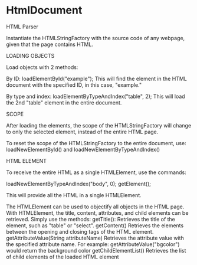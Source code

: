 # HtmlDocument
HTML Parser

Instantiate the HTMLStringFactory with the source code of any webpage, given that the page contains HTML.

LOADING OBJECTS

Load objects with 2 methods:

By ID:  loadElementById("example");
        This will find the element in the HTML document with the specified ID, in this case, "example."

By type and index:  loadElementByTypeAndIndex("table", 2);
                    This will load the 2nd "table" element in the entire document.

SCOPE

After loading the elements, the scope of the HTMLStringFactory will change to only the selected element, instead of the entire HTML page.

To reset the scope of the HTMLStringFactory to the entire document, use:
loadNewElementById() and loadNewElementByTypeAndIndex()

HTML ELEMENT

To receive the entire HTML as a single HTMLElement, use the commands:

loadNewElementByTypeAndIndex("body", 0);
getElement();

This will provide all the HTML in a single HTMLElement.

The HTMLElement can be used to objectify all objects in the HTML page. With HTMLElement, the title, content, attributes, and child elements can be retrieved. Simply use the methods:
getTitle():     Retrieves the title of the element, such as "table" or "select".
getContent()    Retrieves the elements between the opening and closing tags of the HTML element.
getAttributeValue(String attributeName) Retrieves the attribute value with the specified attribute name.
                                        For example: getAttributeValue("bgcolor") would return the background color
getChildElementList()   Retrieves the list of child elements of the loaded HTML element
